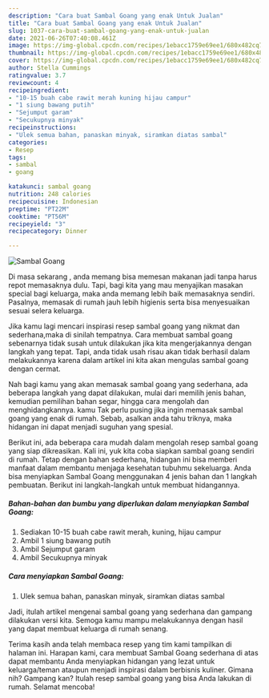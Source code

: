 ```yaml
---
description: "Cara buat Sambal Goang yang enak Untuk Jualan"
title: "Cara buat Sambal Goang yang enak Untuk Jualan"
slug: 1037-cara-buat-sambal-goang-yang-enak-untuk-jualan
date: 2021-06-26T07:40:08.461Z
image: https://img-global.cpcdn.com/recipes/1ebacc1759e69ee1/680x482cq70/sambal-goang-foto-resep-utama.jpg
thumbnail: https://img-global.cpcdn.com/recipes/1ebacc1759e69ee1/680x482cq70/sambal-goang-foto-resep-utama.jpg
cover: https://img-global.cpcdn.com/recipes/1ebacc1759e69ee1/680x482cq70/sambal-goang-foto-resep-utama.jpg
author: Stella Cummings
ratingvalue: 3.7
reviewcount: 4
recipeingredient:
- "10-15 buah cabe rawit merah kuning hijau campur"
- "1 siung bawang putih"
- "Sejumput garam"
- "Secukupnya minyak"
recipeinstructions:
- "Ulek semua bahan, panaskan minyak, siramkan diatas sambal"
categories:
- Resep
tags:
- sambal
- goang

katakunci: sambal goang 
nutrition: 248 calories
recipecuisine: Indonesian
preptime: "PT22M"
cooktime: "PT56M"
recipeyield: "3"
recipecategory: Dinner

---
```



![Sambal Goang](https://img-global.cpcdn.com/recipes/1ebacc1759e69ee1/680x482cq70/sambal-goang-foto-resep-utama.jpg)

Di masa  sekarang , anda memang bisa memesan makanan jadi tanpa harus repot memasaknya dulu. Tapi, bagi kita yang mau menyajikan masakan special bagi keluarga, maka anda memang lebih baik memasaknya sendiri. Pasalnya, memasak di rumah jauh lebih higienis serta bisa menyesuaikan sesuai selera keluarga.

Jika kamu lagi mencari inspirasi resep sambal goang yang nikmat dan sederhana,maka di sinilah tempatnya. Cara membuat sambal goang  sebenarnya tidak susah untuk dilakukan jika kita mengerjakannya dengan langkah yang tepat. Tapi, anda tidak usah risau akan tidak berhasil dalam melakukannya 
karena dalam artikel ini kita akan mengulas sambal goang dengan cermat.  



Nah bagi kamu yang akan memasak sambal goang yang sederhana, ada beberapa langkah yang dapat dilakukan, mulai dari memilih jenis bahan, kemudian pemilihan bahan segar, hingga cara mengolah dan menghidangkannya. kamu Tak perlu pusing jika ingin memasak sambal goang yang enak di rumah. Sebab, asalkan anda  tahu triknya, maka hidangan ini dapat menjadi suguhan yang spesial.

Berikut ini, ada beberapa cara mudah dalam mengolah resep sambal goang yang siap dikreasikan. Kali ini, yuk kita coba siapkan sambal goang sendiri di rumah. Tetap dengan bahan sederhana, hidangan ini bisa memberi manfaat dalam membantu menjaga kesehatan tubuhmu sekeluarga. Anda bisa menyiapkan Sambal Goang menggunakan 4 jenis bahan dan 1 langkah pembuatan. Berikut ini langkah-langkah untuk membuat hidangannya.

<!--inarticleads1-->

##### Bahan-bahan dan bumbu yang diperlukan dalam menyiapkan Sambal Goang:

1. Sediakan 10-15 buah cabe rawit merah, kuning, hijau campur
1. Ambil 1 siung bawang putih
1. Ambil Sejumput garam
1. Ambil Secukupnya minyak




<!--inarticleads2-->

##### Cara menyiapkan Sambal Goang:

1. Ulek semua bahan, panaskan minyak, siramkan diatas sambal




Jadi, itulah artikel mengenai  sambal goang  yang sederhana dan gampang dilakukan versi kita. Semoga kamu mampu melakukannya dengan hasil yang dapat membuat keluarga di rumah senang. 

Terima kasih anda telah membaca resep yang tim kami tampilkan di halaman ini. Harapan kami, cara membuat  Sambal Goang sederhana di atas dapat membantu Anda menyiapkan hidangan yang lezat untuk keluarga/teman ataupun menjadi inspirasi dalam berbisnis kuliner. Gimana nih? Gampang kan? Itulah resep sambal goang yang bisa Anda lakukan di rumah. Selamat mencoba!

